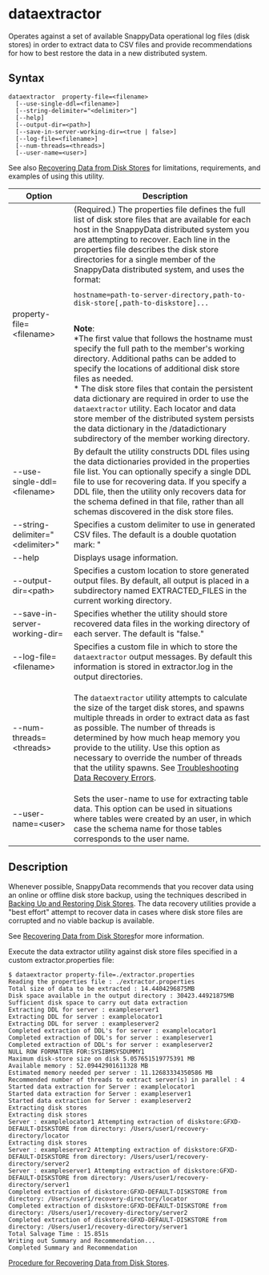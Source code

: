 # dataextractor

Operates against a set of available SnappyData operational log files (disk stores) in order to extract data to CSV files and provide recommendations for how to best restore the data in a new distributed system.

## Syntax

``` pre
dataextractor  property-file=<filename>
  [--use-single-ddl=<filename>]
  [--string-delimiter="<delimiter>"]
  [--help]  
  [--output-dir=<path>]
  [--save-in-server-working-dir=<true | false>]
  [--log-file=<filename>]
  [--num-threads=<threads>]
  [--user-name=<user>]
```

See also [Recovering Data from Disk Stores](../../concepts/tables/persisting_table_data/extractor_overview.md#disk_storage) for limitations, requirements, and examples of using this utility.

| Option |Description |
|--------|--------|
|property-file=&lt;filename&gt;|(Required.) The properties file defines the full list of disk store files that are available for each host in the SnappyData distributed system you are attempting to recover. Each line in the properties file describes the disk store directories for a single member of the SnappyData distributed system, and uses the format: </br><pre class="pre codeblock"><code>hostname=path-to-server-directory,path-to-disk-store[,path-to-diskstore]...</code></pre> </br> **Note**: </br>*The first value that follows the hostname must specify the full path to the member's working directory. Additional paths can be added to specify the locations of additional disk store files as needed. </br> * The disk store files that contain the persistent data dictionary are required in order to use the <code class="ph codeph">dataextractor</code> utility. Each locator and data store member of the distributed system persists the data dictionary in the <span class="ph filepath">/datadictionary</span> subdirectory of the member working directory.|
|--use-single-ddl=&lt;filename&gt;|By default the utility constructs DDL files using the data dictionaries provided in the properties file list. You can optionally specify a single DDL file to use for recovering data. If you specify a DDL file, then the utility only recovers data for the schema defined in that file, rather than all schemas discovered in the disk store files.|
|--string-delimiter=&quot;&lt;delimiter&gt;&quot;|Specifies a custom delimiter to use in generated CSV files. The default is a double quotation mark: &quot;|
|--help|Displays usage information.|
|--output-dir=&lt;path&gt;|Specifies a custom location to store generated output files. By default, all output is placed in a subdirectory named <span class="ph filepath">EXTRACTED_FILES</span> in the current working directory.|
|--save-in-server-working-dir=<true false>|Specifies whether the utility should store recovered data files in the working directory of each server. The default is &quot;false.&quot;|
|--log-file=&lt;filename&gt;|Specifies a custom file in which to store the <code class="ph codeph">dataextractor</code> output messages. By default this information is stored in <span class="ph filepath">extractor.log</span> in the output directories.|
|--num-threads=&lt;threads&gt;|<p>The <code class="ph codeph">dataextractor</code> utility attempts to calculate the size of the target disk stores, and spawns multiple threads in order to extract data as fast as possible. The number of threads is determined by how much heap memory you provide to the utility. Use this option as necessary to override the number of threads that the utility spawns. See [Troubleshooting Data Recovery Errors](../../concepts/tables/persisting_table_data/extractor_topics.md#troubleshooting-data-recovery-errors).|
|--user-name=&lt;user&gt;|Sets the user-name to use for extracting table data. This option can be used in situations where tables were created by an user, in which case the schema name for those tables corresponds to the user name.|

<a id="reference_13F8B5AFCD9049E380715D2EF0E33BDC__section_050663B03C0A4C42B07B4C5F69EAC95D"></a>
## Description

Whenever possible, SnappyData recommends that you recover data using an online or offline disk store backup, using the techniques described in [Backing Up and Restoring Disk Stores](../../concepts/backup/backup_restore_disk_store.md). The data recovery utilities provide a "best effort" attempt to recover data in cases where disk store files are corrupted and no viable backup is available.

See [Recovering Data from Disk Stores](../../concepts/tables/persisting_table_data/extractor_overview.md#disk_storage)for more information.

Execute the data extractor utility against disk store files specified in a custom <span class="ph filepath">extractor.properties</span> file:

``` pre
$ dataextractor property-file=./extractor.properties 
Reading the properties file : ./extractor.properties
Total size of data to be extracted : 14.4404296875MB
Disk space available in the output directory : 30423.44921875MB
Sufficient disk space to carry out data extraction
Extracting DDL for server : exampleserver1
Extracting DDL for server : examplelocator1
Extracting DDL for server : exampleserver2
Completed extraction of DDL's for server : examplelocator1
Completed extraction of DDL's for server : exampleserver1
Completed extraction of DDL's for server : exampleserver2
NULL ROW FORMATTER FOR:SYSIBMSYSDUMMY1
Maximum disk-store size on disk 5.057651519775391 MB
Available memory : 52.09442901611328 MB
Estimated memory needed per server : 11.12683334350586 MB
Recommended number of threads to extract server(s) in parallel : 4
Started data extraction for Server : examplelocator1
Started data extraction for Server : exampleserver1
Started data extraction for Server : exampleserver2
Extracting disk stores
Extracting disk stores
Server : examplelocator1 Attempting extraction of diskstore:GFXD-DEFAULT-DISKSTORE from directory: /Users/user1/recovery-directory/locator
Extracting disk stores
Server : exampleserver2 Attempting extraction of diskstore:GFXD-DEFAULT-DISKSTORE from directory: /Users/user1/recovery-directory/server2
Server : exampleserver1 Attempting extraction of diskstore:GFXD-DEFAULT-DISKSTORE from directory: /Users/user1/recovery-directory/server1
Completed extraction of diskstore:GFXD-DEFAULT-DISKSTORE from directory: /Users/user1/recovery-directory/locator
Completed extraction of diskstore:GFXD-DEFAULT-DISKSTORE from directory: /Users/user1/recovery-directory/server2
Completed extraction of diskstore:GFXD-DEFAULT-DISKSTORE from directory: /Users/user1/recovery-directory/server1
Total Salvage Time : 15.851s
Writing out Summary and Recommendation...
Completed Summary and Recommendation
```

[Procedure for Recovering Data from Disk Stores](../../concepts/tables/persisting_table_data/extractor_topics.md). 


